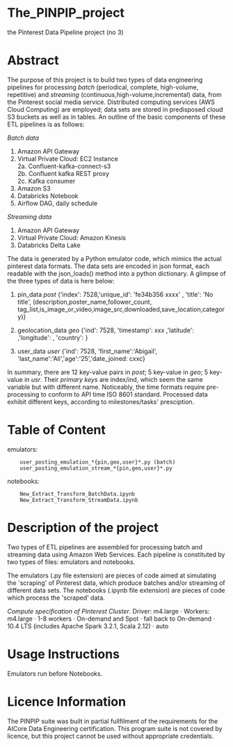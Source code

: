 # The_PINPIP_project

the Pinterest Data Pipeline project (no 3)

# Abstract

The purpose of this project is to build two types of data engineering pipelines for processing *batch* (periodical, complete, high-volume, repetitive) and *streaming* (continuous,high-volume,incremental) data, from the Pinterest social media service. Distributed computing services (AWS Cloud Computing) are employed; data sets are stored in predisposed cloud S3 buckets as well as in tables. An outline of the basic components of these ETL pipelines is as follows:

*Batch data*  
1. Amazon API Gateway  
2. Virtual Private Cloud: EC2 Instance  
        2a. Confluent-kafka-connect-s3  
        2b. Confluent kafka REST proxy  
        2c. Kafka consumer  
3. Amazon S3  
4. Databricks Notebook
5. Airflow DAG, daily schedule 

*Streaming data*  
1. Amazon API Gateway  
2. Virtual Private Cloud: Amazon Kinesis  
3. Databricks Delta Lake 

The data is generated by a Python emulator code, which mimics the actual pinterest data formats. The data sets are encoded in json format, each readable with the json_loads(<string that point to name>) method into a python dictionary. A glimpse of the three types of data is here below:

1. pin_data
	*post* {'index': 7528,'unique_id': 'fe34b356 xxxx' , 'title': 'No title', (description,poster_name,follower_count, tag_list,is_image_or_video,image_src,downloaded,save_location,category)}
	
2. geolocation_data
    *geo* {'ind': 7528, 'timestamp': xxx ,'latitude': ,'longitude': , 'country': }
    
3. user_data
    *user* {'ind': 7528, 'first_name':'Abigail', 'last_name':'Ali','age':'25','date_joined: cxxc}
    
In summary, there are 12 key-value pairs in *post*; 5 key-value in *geo*; 5 key-value in *usr*. Their *primary keys* are index/ind, which seem the same variable but with different name. Noticeably, the time formats require pre-processing to conform to API time ISO 8601 standard. Processed data exhibit different keys, according to milestones/tasks' presciption. 

# Table of Content

emulators:   

        user_posting_emulation_*{pin,geo,user}*.py (batch)  
        user_posting_emulation_stream_*{pin,geo,user}*.py  

notebooks:  

        New_Extract_Transform_BatchData.ipynb   
        New_Extract_Transform_StreamData.ipynb   

# Description of the project

Two types of ETL pipelines are assembled for processing batch and streaming data using Amazon Web Services. Each pipeline is constituted by two types of files: emulators and notebooks.

The emulators (.py file extension) are pieces of code aimed at simulating the 'scraping' of Pinterest data, which produce batches and/or streaming of different data sets. The notebooks (.ipynb file extension) are pieces of code which process the 'scraped' data.


*Compute specification of Pinterest Cluster*. Driver: m4.large · Workers: m4.large · 1-8 workers · On-demand and Spot · fall back to On-demand · 10.4 LTS (includes Apache Spark 3.2.1, Scala 2.12) · auto


# Usage Instructions

Emulators run before Notebooks.

# Licence Information

The PINPIP suite was built in partial fullfilment of the requirements for the AICore Data Engineering certification. This program suite is not covered by licence, but this project cannot be used without appropriate credentials. 